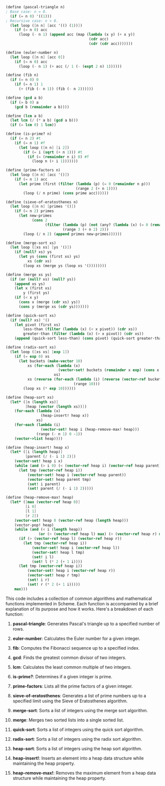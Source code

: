 ```scheme
(define (pascal-triangle n)
; Base case: n = 0.
  (if (= n 0) '((1)))
; Recursive case: n > 0.
  (let loop ([n n] [acc '(() (1))])
    (if (= n 0) acc
      (loop (- n 1) (append acc (map (lambda (x y) (+ x y))
                                      (cdr acc)
                                      (cdr (cdr acc)))))))

(define (euler-number n)
  (let loop ([n n] [acc 0])
    (if (= n 0) acc
      (loop (- n 1) (+ acc (/ 1 (- (expt 2 n) 1))))))

(define (fib n)
  (if (= n 0) 0
    (if (= n 1) 1
      (+ (fib (- n 1)) (fib (- n 2))))))

(define (gcd a b)
  (if (= b 0) a
    (gcd b (remainder a b))))

(define (lcm a b)
  (let lcm (/ (* a b) (gcd a b)))
  (if (= lcm 0) 1 lcm))

(define (is-prime? n)
  (if (= n 2) #t
    (if (= n 1) #f
      (let loop ([n n] [i 2])
        (if (= i (sqrt (+ n 1))) #t
          (if (= (remainder n i) 0) #f
            (loop n (+ i 1)))))))

(define (prime-factors n)
  (let loop ([n n] [acc '()])
    (if (= n 1) acc
      (let prime (first (filter (lambda (p) (= 0 (remainder n p)))
                                (range 2 (+ n 1))))
        (loop (/ n prime) (cons prime acc))))))

(define (sieve-of-eratosthenes n)
  (let loop ([n n] [primes '()])
    (if (= n 2) primes
      (let new-primes
            (cons 2
                  (filter (lambda (p) (not (any? (lambda (x) (= 0 (remainder p x))) primes)))
                          (range 3 (+ n 2) 2)))
        (loop (/ n 2) (append primes new-primes))))))

(define (merge-sort xs)
  (let loop ([xs xs] [ys '()])
    (if (null? xs) ys
      (let ys (cons (first xs) ys)
          xs (cdr xs)
        (loop xs (merge ys (loop xs '())))))))

(define (merge xs ys)
  (if (or (null? xs) (null? ys))
    (append xs ys)
    (let x (first xs)
        y (first ys)
    (if (< x y)
      (cons x (merge (cdr xs) ys))
      (cons y (merge xs (cdr ys)))))))

(define (quick-sort xs)
  (if (null? xs) '()
    (let pivot (first xs)
        less-than (filter (lambda (x) (< x pivot)) (cdr xs))
        greater-than (filter (lambda (x) (> x pivot)) (cdr xs))
    (append (quick-sort less-than) (cons pivot) (quick-sort greater-than)))))

(define (radix-sort xs)
  (let loop ([xs xs] [exp 1])
    (if (= exp 0) xs
      (let buckets (make-vector 10)
          xs (for-each (lambda (x)
                        (vector-set! buckets (remainder x exp) (cons x (vector-ref buckets (remainder x exp)))))
                      xs)
          xs (reverse (for-each (lambda (i) (reverse (vector-ref buckets i)))
                               (range 10)))
        (loop xs (* exp 10))))))

(define (heap-sort xs)
  (let* ([n (length xs)]
         [heap (vector (length xs))])
    (for-each (lambda (x)
                (heap-insert! heap x))
              xs)
    (for-each (lambda (i)
                (vector-set! heap i (heap-remove-max! heap)))
              (range (- n 1) 0 -1))
    (vector->list heap))))

(define (heap-insert! heap x)
  (let* ([i (length heap)]
         [parent (/ (- i 1) 2)])
    (vector-set! heap i x)
    (while (and (> i 0) (< (vector-ref heap i) (vector-ref heap parent)))
      (let tmp (vector-ref heap i))
          (vector-set! heap i (vector-ref heap parent))
          (vector-set! heap parent tmp)
          (set! i parent)
          (set! parent (/ (- i 1) 2)))))

(define (heap-remove-max! heap)
  (let* ([max (vector-ref heap 0)]
         [i 0]
         [l 1]
         [r 2])
    (vector-set! heap 0 (vector-ref heap (length heap)))
    (vector-pop! heap)
    (while (and (< i (length heap))
               (or (> (vector-ref heap l) max) (> (vector-ref heap r) max)))
      (if (> (vector-ref heap l) (vector-ref heap r))
        (let tmp (vector-ref heap i))
            (vector-set! heap i (vector-ref heap l))
            (vector-set! heap l tmp)
            (set! i l)
            (set! l (* 2 (+ 1 i))))
      (let tmp (vector-ref heap i))
          (vector-set! heap i (vector-ref heap r))
          (vector-set! heap r tmp)
          (set! i r)
          (set! r (* 2 (+ 1 i)))))
    max)))
```

This code includes a collection of common algorithms and mathematical functions implemented in Scheme. Each function is accompanied by a brief explanation of its purpose and how it works. Here's a breakdown of each function:

1. **pascal-triangle**: Generates Pascal's triangle up to a specified number of rows.

2. **euler-number**: Calculates the Euler number for a given integer.

3. **fib**: Computes the Fibonacci sequence up to a specified index.

4. **gcd**: Finds the greatest common divisor of two integers.

5. **lcm**: Calculates the least common multiple of two integers.

6. **is-prime?**: Determines if a given integer is prime.

7. **prime-factors**: Lists all the prime factors of a given integer.

8. **sieve-of-eratosthenes**: Generates a list of prime numbers up to a specified limit using the Sieve of Eratosthenes algorithm.

9. **merge-sort**: Sorts a list of integers using the merge sort algorithm.

10. **merge**: Merges two sorted lists into a single sorted list.

11. **quick-sort**: Sorts a list of integers using the quick sort algorithm.

12. **radix-sort**: Sorts a list of integers using the radix sort algorithm.

13. **heap-sort**: Sorts a list of integers using the heap sort algorithm.

14. **heap-insert!**: Inserts an element into a heap data structure while maintaining the heap property.

15. **heap-remove-max!**: Removes the maximum element from a heap data structure while maintaining the heap property.